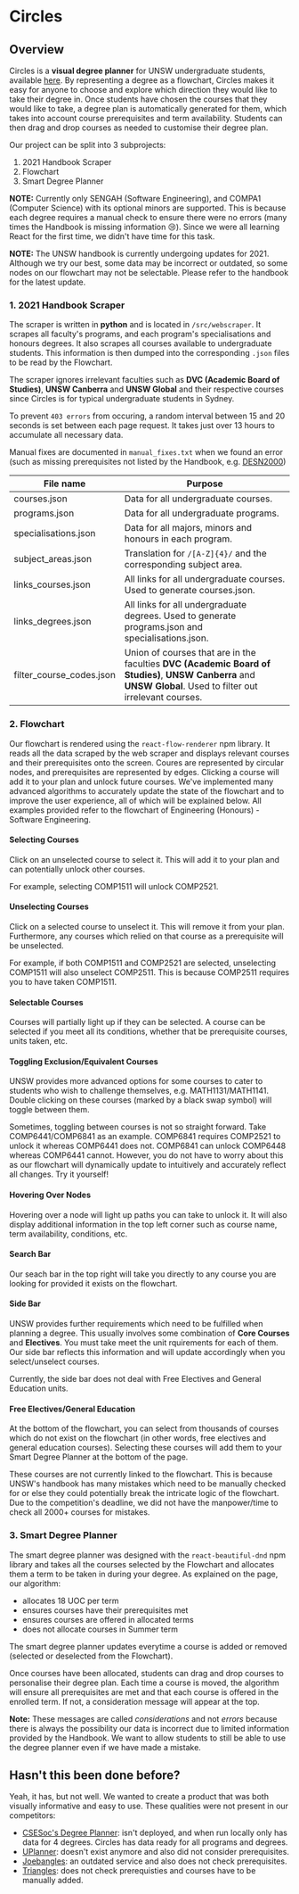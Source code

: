 # Circles

## Overview

Circles is a **visual degree planner** for UNSW undergraduate students, available [here](circles360.github.io). By representing a degree as a flowchart, Circles makes it easy for anyone to choose and explore which direction they would like to take their degree in. Once students have chosen the courses that they would like to take, a degree plan is automatically generated for them, which takes into account course prerequisites and term availability. Students can then drag and drop courses as needed to customise their degree plan.

Our project can be split into 3 subprojects:
1. 2021 Handbook Scraper
2. Flowchart
3. Smart Degree Planner

**NOTE:** Currently only SENGAH (Software Engineering), and COMPA1 (Computer Science) with its optional minors are supported. This is because each degree requires a manual check to ensure there were no errors (many times the Handbook is missing information 😢). Since we were all learning React for the first time, we didn't have time for this task.

**NOTE:** The UNSW handbook is currently undergoing updates for 2021. Although we try our best, some data may be incorrect or outdated, so some nodes on our flowchart may not be selectable. Please refer to the handbook for the latest update.

### 1. 2021 Handbook Scraper

The scraper is written in **python** and is located in `/src/webscraper`. It scrapes all faculty's programs, and each program's specialisations and honours degrees. It also scrapes all courses available to undergraduate students. This information is then dumped into the corresponding `.json` files to be read by the Flowchart.

The scraper ignores irrelevant faculties such as **DVC (Academic Board of Studies)**, **UNSW Canberra** and **UNSW Global** and their respective courses since Circles is for typical undergraduate students in Sydney.

To prevent `403 errors` from occuring, a random interval between 15 and 20 seconds is set between each page request. It takes just over 13 hours to accumulate all necessary data.

Manual fixes are documented in `manual_fixes.txt` when we found an error (such as missing prerequisites not listed by the Handbook, e.g. [DESN2000](https://www.handbook.unsw.edu.au/undergraduate/courses/2021/DESN2000/))

| File name                | Purpose                                                                                                                        |
|--------------------------|---------------------------------------------------------------------------------------------------------------------------------------------------------------|
| courses.json             | Data for all undergraduate courses.                                                                                                                           |
| programs.json            | Data for all undergraduate programs.                                                                                                                          |
| specialisations.json     | Data for all majors, minors and honours in each program.                                                                                                      |
| subject_areas.json       | Translation for `/[A-Z]{4}/` and the corresponding subject area.                                                                                              |
| links_courses.json       | All links for all undergraduate courses. Used to generate courses.json.                                                                                       |
| links_degrees.json       | All links for all undergraduate degrees. Used to generate programs.json and specialisations.json.                                                             |
| filter_course_codes.json | Union of courses that are in the faculties **DVC (Academic Board of Studies)**, **UNSW Canberra** and **UNSW Global**. Used to filter out irrelevant courses. |

### 2. Flowchart

Our flowchart is rendered using the `react-flow-renderer` npm library. It reads all the data scraped by the web scraper and displays relevant courses and their prerequisites onto the screen. Coures are represented by circular nodes, and prerequisites are represented by edges. Clicking a course will add it to your plan and unlock future courses. We've implemented many advanced algorithms to accurately update the state of the flowchart and to improve the user experience, all of which will be explained below. All examples provided refer to the flowchart of Engineering (Honours) - Software Engineering.

#### Selecting Courses
Click on an unselected course to select it. This will add it to your plan and can potentially unlock other courses. 

For example, selecting COMP1511 will unlock COMP2521.

#### Unselecting Courses
Click on a selected course to unselect it. This will remove it from your plan. Furthermore, any courses which relied on that course as a prerequisite will be unselected.

For example, if both COMP1511 and COMP2521 are selected, unselecting COMP1511 will also unselect COMP2511. This is because COMP2511 requires you to have taken COMP1511.

#### Selectable Courses
Courses will partially light up if they can be selected. A course can be selected if you meet all its conditions, whether that be prerequisite courses, units taken, etc.

#### Toggling Exclusion/Equivalent Courses
UNSW provides more advanced options for some courses to cater to students who wish to challenge themselves, e.g. MATH1131/MATH1141.  Double clicking on these courses (marked by a black swap symbol) will toggle between them.

Sometimes, toggling between courses is not so straight forward. Take COMP6441/COMP6841 as an example. COMP6841 requires COMP2521 to unlock it whereas COMP6441 does not. COMP6841 can unlock COMP6448 whereas COMP6441 cannot. However, you do not have to worry about this as our flowchart will dynamically update to intuitively and accurately reflect all changes. Try it yourself!

#### Hovering Over Nodes
Hovering over a node will light up paths you can take to unlock it. It will also display additional information in the top left corner such as course name, term availability, conditions, etc.

#### Search Bar
Our seach bar in the top right will take you directly to any course you are looking for provided it exists on the flowchart. 

#### Side Bar
UNSW provides further requirements which need to be fulfilled when planning a degree. This usually involves some combination of **Core Courses** and **Electives**. You must take meet the unit rquirements for each of them. Our side bar reflects this information and will update accordingly when you select/unselect courses.

Currently, the side bar does not deal with Free Electives and General Education units.

#### Free Electives/General Education
At the bottom of the flowchart, you can select from thousands of courses which do not exist on the flowchart (in other words, free electives and general education courses). Selecting these courses will add them to your Smart Degree Planner at the bottom of the page.

These courses are not currently linked to the flowchart. This is because UNSW's handbook has many mistakes which need to be manually checked for or else they could potentially break the intricate logic of the flowchart. Due to the competition's deadline, we did not have the manpower/time to check all 2000+ courses for mistakes.

### 3. Smart Degree Planner

The smart degree planner was designed with the `react-beautiful-dnd` npm library and takes all the courses selected by the Flowchart and allocates them a term to be taken in during your degree. As explained on the page, our algorithm:
- allocates 18 UOC per term
- ensures courses have their prerequisites met
- ensures courses are offered in allocated terms
- does not allocate courses in Summer term

The smart degree planner updates everytime a course is added or removed (selected or deselected from the Flowchart).

Once courses have been allocated, students can drag and drop courses to personalise their degree plan. Each time a course is moved, the algorithm will ensure all prerequisites are met and that each course is offered in the enrolled term. If not, a consideration message will appear at the top.

**Note:** These messages are called *considerations* and not *errors* because there is always the possibility our data is incorrect due to limited information provided by the Handbook. We want to allow students to still be able to use the degree planner even if we have made a mistake.

## Hasn't this been done before?

Yeah, it has, but not well. We wanted to create a product that was both visually informative and easy to use. These qualities were not present in our competitors:

- [CSESoc's Degree Planner](https://github.com/csesoc/degree-planner): isn't deployed, and when run locally only has data for 4 degrees. Circles has data ready for all programs and degrees.
- [UPlanner](https://uplanner.bopa.ng/): doesn't exist anymore and also did not consider prerequisites.
- [Joebangles](https://joebangles.tobinsmit.com/): an outdated service and also does not check prerequisites.
- [Triangles](https://triangles.tobinsmit.com/): does not check prerequisties and courses have to be manually added.
